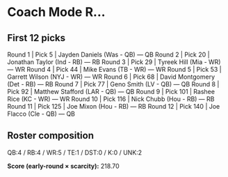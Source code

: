 # Coach Mode R...

## First 12 picks

Round  1  |  Pick   5  |  Jayden Daniels (Was - QB)  —  QB
Round  2  |  Pick  20  |  Jonathan Taylor (Ind - RB)  —  RB
Round  3  |  Pick  29  |  Tyreek Hill (Mia - WR)  —  WR
Round  4  |  Pick  44  |  Mike Evans (TB - WR)  —  WR
Round  5  |  Pick  53  |  Garrett Wilson (NYJ - WR)  —  WR
Round  6  |  Pick  68  |  David Montgomery (Det - RB)  —  RB
Round  7  |  Pick  77  |  Geno Smith (LV - QB)  —  QB
Round  8  |  Pick  92  |  Matthew Stafford (LAR - QB)  —  QB
Round  9  |  Pick 101  |  Rashee Rice (KC - WR)  —  WR
Round 10  |  Pick 116  |  Nick Chubb (Hou - RB)  —  RB
Round 11  |  Pick 125  |  Joe Mixon (Hou - RB)  —  RB
Round 12  |  Pick 140  |  Joe Flacco (Cle - QB)  —  QB

## Roster composition
QB:4 / RB:4 / WR:5 / TE:1 / DST:0 / K:0 / UNK:2

**Score (early-round × scarcity):** 218.70
